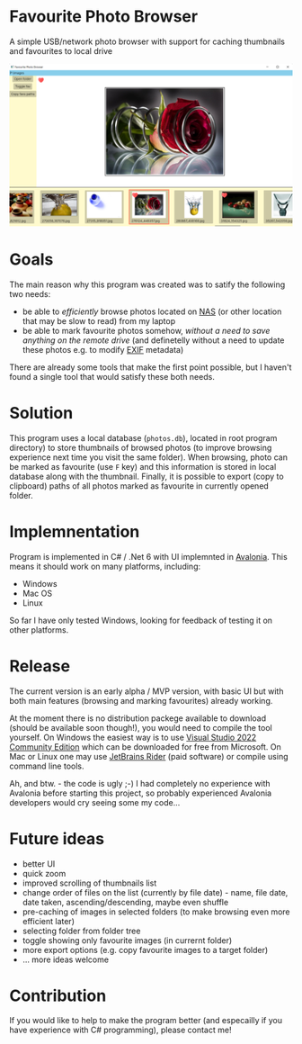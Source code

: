 # Favourite Photo Browser
A simple USB/network photo browser with support for caching thumbnails and favourites to local drive

![Screenshot](doc/favourite-photo-browser-screenshot.png)

# Goals

The main reason why this program was created was to satify the following two needs: 
- be able to *efficiently* browse photos located on [NAS](https://en.wikipedia.org/wiki/Network-attached_storage) (or other location that may be slow to read) from my laptop 
- be able to mark favourite photos somehow, *without a need to save anything on the remote drive* (and definetelly without a need to update these photos e.g. to modify [EXIF](https://en.wikipedia.org/wiki/Exif) metadata)

There are already some tools that make the first point possible, but I haven't found a single tool that would satisfy these both needs. 

# Solution 

This program uses a local database (`photos.db`), located in root program directory) to store thumbnails of browsed photos (to improve browsing experience next time you visit the same folder). When browsing, photo can be marked as favourite (use `F` key) and this information is stored in local database along with the thumbnail. 
Finally, it is possible to export (copy to clipboard) paths of all photos marked as favourite in currently opened folder.     

# Implemnentation 

Program is implemented in C# / .Net 6 with UI implemnted in [Avalonia](https://avaloniaui.net/). This means it should work on many platforms, including: 
- Windows 
- Mac OS
- Linux

So far I have only tested Windows, looking for feedback of testing it on other platforms. 

# Release

The current version is an early alpha / MVP version, with basic UI but with both main features (browsing and marking favourites) already working.    

At the moment there is no distribution packege available to download (should be available soon though!), you would need to compile the tool yourself. 
On Windows the easiest way is to use [Visual Studio 2022 Community Edition](https://visualstudio.microsoft.com/vs/community/) which can be downloaded for free from Microsoft.
On Mac or Linux one may use [JetBrains Rider](https://www.jetbrains.com/rider/) (paid software) or compile using command line tools.    

Ah, and btw. - the code is ugly ;-) I had completely no experience with Avalonia before starting this project, so probably experienced Avalonia developers would cry seeing  some my code...

# Future ideas
- better UI
- quick zoom 
- improved scrolling of thumbnails list 
- change order of files on the list (currently by file date) - name, file date, date taken, ascending/descending, maybe even shuffle 
- pre-caching of images in selected folders (to make browsing even more efficient later)
- selecting folder from folder tree 
- toggle showing only favourite images (in currernt folder) 
- more export options (e.g. copy favourite images to a target folder) 
- ... more ideas welcome 

# Contribution 

If you would like to help to make the program better (and especailly if you have experience with C# programming), please contact me! 

